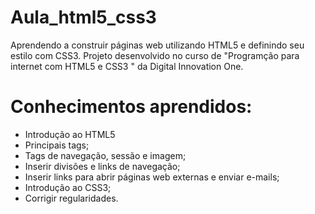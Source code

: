 # Aula_html5_css3

Aprendendo a construir páginas web utilizando HTML5 e definindo seu estilo com CSS3. Projeto desenvolvido no curso de "Programção para internet com HTML5 e CSS3 " da Digital Innovation One.

  

# Conhecimentos aprendidos:
- Introdução ao HTML5
- Principais tags;
- Tags de navegação, sessão e imagem;
- Inserir divisões e links de navegação;
- Inserir links para abrir páginas web externas e enviar e-mails;
- Introdução ao CSS3;
- Corrigir regularidades.


  
